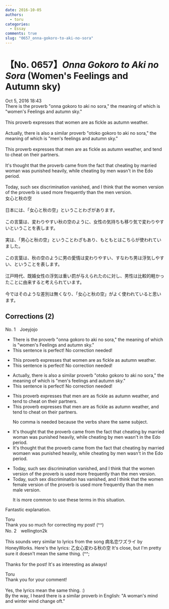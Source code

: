 ```yaml
---
date: 2016-10-05
authors:
  - toru
categories:
  - Essay
comments: true
slug: "0657_onna-gokoro-to-aki-no-sora"
---
```


# 【No. 0657】<strong><em>Onna Gokoro to Aki no Sora</em></strong> (Women's Feelings and Autumn sky)
<div class="date">Oct 5, 2016 18:43</div>
<div id="post"><div id="body_show_ori">
There is the proverb "onna gokoro to aki no sora," the meaning of which is "women's Feelings and autumn sky."<br/><br/>This proverb expresses that women are as fickle as autumn weather.<br/><br/>Actually, there is also a similar proverb "otoko gokoro to aki no sora," the meaning of which is "men's feelings and autumn sky."<br/><br/>This proverb expresses that men are as fickle as autumn weather, and tend to cheat on their partners.<br/><br/>It's thought that the proverb came from the fact that cheating by married woman was punished heavily, while cheating by men wasn't in the Edo period.<br/><br/>Today, such sex discrimination vanished, and I think that the women version of the proverb is used more frequently than the men version.
</div></div>

<!-- more -->

<div id="post_ja"><div id="body_show_mo">
女心と秋の空<br/><br/>日本には、「女心と秋の空」ということわざがあります。<br/><br/>この言葉は、変わりやすい秋の空のように、女性の気持ちも移り気で変わりやすいということを表します。<br/><br/>実は、「男心と秋の空」ということわざもあり、もともとはこちらが使われていました。<br/><br/>この言葉は、秋の空のように男の愛情は変わりやすい、すなわち男は浮気しやすい、ということを表します。<br/><br/>江戸時代、既婚女性の浮気は重い罰が与えられたのに対し、男性は比較的軽かったことに由来すると考えられています。<br/><br/>今ではそのような差別は無くなり、「女心と秋の空」がよく使われていると思います。
</div></div>

## Corrections (2)
<div id="block"><div class="first_name"> No. 1　<span class="just_name">Joeyjojo</span></div><div id="block2">
<ul class="correction_field">
<li class="incorrect">There is the proverb "onna gokoro to aki no sora," the meaning of which is "women's Feelings and autumn sky."</li>
<li class="corrected perfect">This sentence is perfect! No correction needed!</li>
</ul>
<ul class="correction_field">
<li class="incorrect">This proverb expresses that women are as fickle as autumn weather.</li>
<li class="corrected perfect">This sentence is perfect! No correction needed!</li>
</ul>
<ul class="correction_field">
<li class="incorrect">Actually, there is also a similar proverb "otoko gokoro to aki no sora," the meaning of which is "men's feelings and autumn sky."</li>
<li class="corrected perfect">This sentence is perfect! No correction needed!</li>
</ul>
<ul class="correction_field">
<li class="incorrect">This proverb expresses that men are as fickle as autumn weather, and tend to cheat on their partners.</li>
<li class="corrected correct">
This proverb expresses that men are as fickle as autumn weather<span class="f_red"><span class="sline">,</span></span> and tend to cheat on their partners.
<p class="correction_comment">No comma is needed because the verbs share the same subject.</p>
</li>
</ul>
<ul class="correction_field">
<li class="incorrect">It's thought that the proverb came from the fact that cheating by married woman was punished heavily, while cheating by men wasn't in the Edo period.</li>
<li class="corrected correct">
It's thought that the proverb came from the fact that cheating by married wom<span class="f_red">a</span><span class="f_blue">e</span>n was punished heavily, while cheating by men wasn't in the Edo period.
</li>
</ul>
<ul class="correction_field">
<li class="incorrect">Today, such sex discrimination vanished, and I think that the women version of the proverb is used more frequently than the men version.</li>
<li class="corrected correct">
Today, such sex discrimination <span class="f_blue">has </span>vanished, and I think that the <span class="f_red"><span class="sline">women</span></span> <span class="f_blue">female </span>version of the proverb is used more frequently than the <span class="sline"><span class="f_red">men</span></span> <span class="f_blue">male </span>version.
<p class="correction_comment">It is more common to use these terms in this situation.</p>
</li>
</ul>
<p class="comment_small">
 Fantastic explanation.
</p>

</div><div class="name"><span class="just_name">Toru</span><br>
Thank you so much for correcting my post! (^^)
</div>
</div>
<div id="block"><div class="first_name"> No. 2　<span class="just_name">wellington2k</span></div><div id="block2">
<p class="comment_small">
 This sounds very similar to lyrics from the song 病名恋ワズライ by HoneyWorks. Here's the lyrics: 乙女心変わる秋の空 It's close, but I'm pretty sure it doesn't mean the same thing. (^^;
 <br/>
 <br/>
 Thanks for the post! It's as interesting as always!
</p>

</div><div class="name"><span class="just_name">Toru</span><br>
Thank you for your comment!<br/><br/>Yes, the lyrics mean the same thing. :)<br/>By the way, I heard there is a similar proverb in English: "A woman's mind and winter wind change oft."
</div>
</div>
